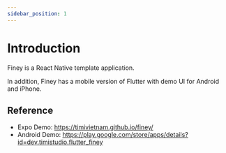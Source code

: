 ```yaml
---
sidebar_position: 1
---
```


# Introduction

Finey is a React Native template application.

In addition, Finey has a mobile version of Flutter with demo UI for Android and iPhone.

## Reference

- Expo Demo: https://timivietnam.github.io/finey/
- Android Demo: https://play.google.com/store/apps/details?id=dev.timistudio.flutter_finey

